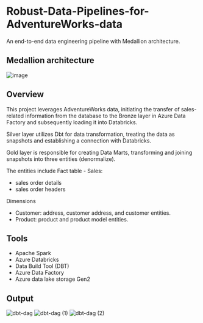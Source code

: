 # Robust-Data-Pipelines-for-AdventureWorks-data
An end-to-end data engineering pipeline with Medallion architecture. 

## Medallion architecture
![image](https://github.com/Dolphuwadol/Robust-Data-Pipelines-for-AdventureWorks-Data/assets/121854744/f079f6de-3eec-4bd4-98c7-f7ad64c0a9e6)

## Overview
This project leverages AdventureWorks data, initiating the transfer of sales-related information from the database to the Bronze layer in Azure Data Factory and subsequently loading it into Databricks.

Silver layer 
utilizes Dbt for data transformation, treating the data as snapshots and establishing a connection with Databricks. 

Gold layer 
is responsible for creating Data Marts, transforming and joining snapshots into three entities (denormalize).

The entities include
Fact table - Sales: 
- sales order details
- sales order headers

Dimensions
- Customer: address, customer address, and customer entities.
- Product: product and product model entities.

## Tools
- Apache Spark
- Azure Databricks
- Data Build Tool (DBT)
- Azure Data Factory
- Azure data lake storage Gen2

## Output
![dbt-dag](https://github.com/Dolphuwadol/Robust-Data-Pipelines-for-AdventureWorks-Data/assets/121854744/fbfa039b-db4a-4e6b-ac0e-08992dfe6bfd)
![dbt-dag (1)](https://github.com/Dolphuwadol/Robust-Data-Pipelines-for-AdventureWorks-Data/assets/121854744/b8b6f074-274b-4051-a167-455dcac89f59)
![dbt-dag (2)](https://github.com/Dolphuwadol/Robust-Data-Pipelines-for-AdventureWorks-Data/assets/121854744/543f1635-acf7-4120-aca1-23a7288f17f4)
